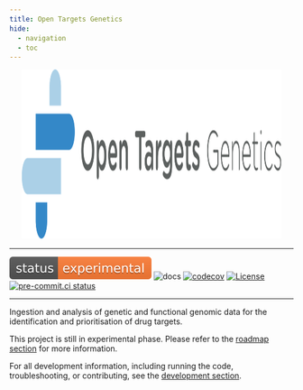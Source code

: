```yaml
---
title: Open Targets Genetics
hide:
  - navigation
  - toc
---
```


<p align="center">
  <img width="460" height="300" src="assets/imgs/Open_Targets_Genetics_Portal_Logo_v2_font.svg">
</p>
<style>
  .md-typeset h1,
  .md-content__button {
    display: none;
  }
</style>

---

[![status: experimental](https://github.com/GIScience/badges/raw/master/status/experimental.svg)](https://github.com/GIScience/badges#experimental)
![docs](https://github.com/opentargets/gentropy/actions/workflows/docs.yaml/badge.svg)
[![codecov](https://codecov.io/gh/opentargets/gentropy/branch/main/graph/badge.svg?token=5ixzgu8KFP)](https://codecov.io/gh/opentargets/gentropy)
[![License](https://img.shields.io/badge/License-Apache_2.0-blue.svg)](https://opensource.org/licenses/Apache-2.0)
[![pre-commit.ci status](https://results.pre-commit.ci/badge/github/opentargets/gentropy/main.svg)](https://results.pre-commit.ci/badge/github/opentargets/gentropy)

---

Ingestion and analysis of genetic and functional genomic data for the identification and prioritisation of drug targets.

This project is still in experimental phase. Please refer to the [roadmap section](roadmap.md) for more information.

For all development information, including running the code, troubleshooting, or contributing, see the [development section](development/_development.md).
